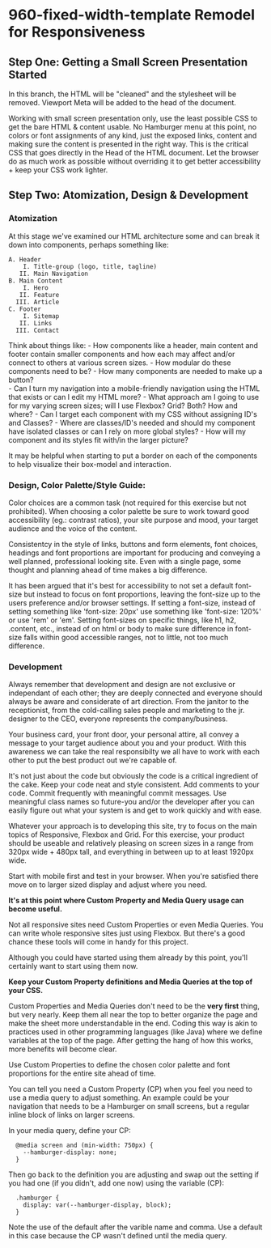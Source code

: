 # 960-fixed-width-template Remodel for Responsiveness
## Step One: Getting a Small Screen Presentation Started

  In this branch, the HTML will be "cleaned" and the stylesheet
  will be removed. Viewport Meta will be added to the head of
  the document.

  Working with small screen presentation only, use the least
  possible CSS to get the bare HTML & content usable. No 
  Hamburger menu at this point, no colors or font assignments
  of any kind, just the exposed links, content and making sure
  the content is presented in the right way. This is the 
  critical CSS that goes directly in the Head of the HTML
  document.  Let the browser do as much work  as possible
  without overriding it to get better accessibility + keep
  your CSS work lighter.

## Step Two: Atomization, Design & Development
  ### Atomization

  At this stage we've examined our HTML architecture some and
  can break it down into components, perhaps something like:
    
    A. Header
        I. Title-group (logo, title, tagline) 
       II. Main Navigation
    B. Main Content
        I. Hero
       II. Feature
      III. Article
    C. Footer
        I. Sitemap
       II. Links
      III. Contact  
     
  Think about things like:
    - How components like a header, main content and footer 
      contain smaller components and how each may affect and/or
      connect to others at various screen sizes. 
    - How modular do these components need to be? 
    - How many components are needed to make up a button?    
    - Can I turn my navigation into a mobile-friendly navigation
      using the HTML that exists or can I edit my HTML more?
    - What approach am I going to use for my varying screen sizes;
      will I use Flexbox? Grid? Both? How and where?
    - Can I target each component with my CSS without assigning
      ID's and Classes? 
    - Where are classes/ID's needed and should my component have
      isolated classes or can I rely on more global styles?
    - How will my component and its styles fit with/in the larger 
      picture?

  It may be helpful when starting to put a border on each of the
  components to help visualize their box-model and interaction.

  ### Design, Color Palette/Style Guide:

  Color choices are a common task (not required for this exercise
  but not prohibited).  When choosing a color palette be sure to
  work toward good accessibility (eg.: contrast ratios), your site
  purpose and mood, your target audience and the voice of the 
  content.

  Consistentcy in the style of links, buttons and form elements,
  font choices, headings and font proportions are important for 
  producing and conveying a well planned, professional looking
  site.  Even with a single page, some thought and planning ahead
  of time makes a big difference.

  It has been argued that it's best for accessibility to not set
  a default font-size but instead to focus on font proportions,
  leaving the font-size up to the users preference and/or browser
  settings.  If setting a font-size, instead of setting something
  like 'font-size: 20px' use something like 'font-size: 120%' or
  use 'rem' or 'em'.  Setting font-sizes on specific things, like
  h1, h2, .content, etc., instead of on html or body to make sure
  difference in font-size falls within good accessible ranges, not
  to little, not too much difference.

  ### Development

  Always remember that development and design are not exclusive or
  independant of each other; they are deeply connected and everyone
  should always be aware and considerate of art direction.  From
  the janitor to the receptionist, from the cold-calling sales
  people and marketing to the jr. designer to the CEO, everyone
  represents the company/business. 
  
  Your business card, your front door, your personal attire, all 
  convey a message to your target audience about you and your 
  product. With this awareness we can take the real responsibilty 
  we all have to work with each other to put the best product out 
  we're capable of. 
  
  It's not just about the code but obviously the code is a critical 
  ingredient of the cake. Keep your code neat and style consistent. 
  Add comments to your code. Commit frequently with meaningful 
  commit messages. Use meaningful class names so future-you and/or 
  the developer after you can easily figure out what your system is 
  and get to work quickly and with ease.

  Whatever your approach is to developing this site, try to focus
  on the main topics of Responsive, Flexbox and Grid. For this 
  exercise, your product should be useable and relatively pleasing 
  on screen sizes in a range from 320px wide + 480px tall, and 
  everything in between up to at least 1920px wide.

  Start with mobile first and test in your browser.  When you're
  satisfied there move on to larger sized display and adjust where
  you need.

  **It's at this point where Custom Property and Media
  Query usage can become useful.**

  Not all responsive sites need Custom Properties or even Media
  Queries. You can write whole responsive sites just using Flexbox. 
  But there's a good chance these tools will come in handy for this 
  project.

  Although you could have started using them already by this point,
  you'll certainly want to start using them now. 

  **Keep your Custom Property definitions and Media Queries at the top of your CSS.** 

  Custom Properties and Media Queries don't need to be the **very first**
  thing, but very nearly. Keep them all near the top to better 
  organize the page and make the sheet more understandable in the 
  end. Coding this way is akin to practices used in other programming
  languages (like Java) where we define variables at the top of the
  page. After getting the hang of how this works, more benefits 
  will become clear.


  Use Custom Properties to define the chosen color palette and font
  proportions for the entire site ahead of time.

  You can tell you need a Custom Property (CP) when you feel you 
  need to use a media query to adjust something. An example could
  be your navigation that needs to be a Hamburger on small screens,
  but a regular inline block of links on larger screens.

  In your media query, define your CP:

      @media screen and (min-width: 750px) {
        --hamburger-display: none;
      } 

  Then go back to the definition you are adjusting and swap out the
  setting if you had one (if you didn't, add one now) using the 
  variable (CP):

      .hamburger {
        display: var(--hamburger-display, block);
      }

  Note the use of the default after the varible name and comma. Use
  a default in this case because the CP wasn't defined until the
  media query.





